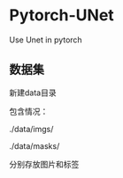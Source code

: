 # Pytorch-UNet
Use Unet in pytorch
## 数据集
新建data目录 

包含情况：

./data/imgs/

./data/masks/

分别存放图片和标签

